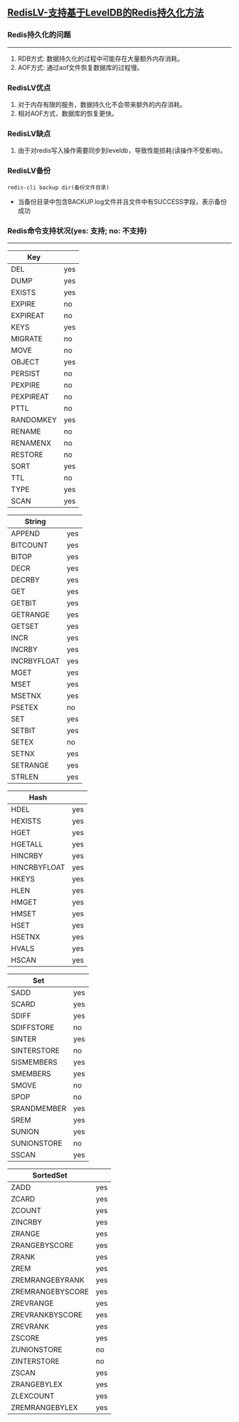[RedisLV-支持基于LevelDB的Redis持久化方法](https://github.com/ivanabc/RedisLV)
---

### Redis持久化的问题
---
1. RDB方式: 数据持久化的过程中可能存在大量额外内存消耗。
2. AOF方式: 通过aof文件恢复数据库的过程慢。

### RedisLV优点
1. 对于内存有限的服务，数据持久化不会带来额外的内存消耗。
2. 相对AOF方式，数据库的恢复更快。

### RedisLV缺点
1. 由于对redis写入操作需要同步到leveldb，导致性能损耗(读操作不受影响)。

### RedisLV备份
```
redis-cli backup dir(备份文件目录)
```
* 当备份目录中包含BACKUP.log文件并且文件中有SUCCESS字段，表示备份成功

### Redis命令支持状况(yes: 支持; no: 不支持)
---

| Key         |     |
|-------------|-----|
| DEL         | yes |
| DUMP        | yes |
| EXISTS      | yes |
| EXPIRE      | no  |
| EXPIREAT    | no  |
| KEYS        | yes |
| MIGRATE     | no  |
| MOVE        | no  |
| OBJECT      | yes |
| PERSIST     | no  |
| PEXPIRE     | no  |
| PEXPIREAT   | no  |
| PTTL        | no  |
| RANDOMKEY   | yes |
| RENAME      | no  |
| RENAMENX    | no  |
| RESTORE     | no  |
| SORT        | yes |
| TTL         | no  |
| TYPE        | yes |
| SCAN        | yes |

| String      |     |
|-------------|-----|
| APPEND      | yes | 
| BITCOUNT    | yes |
| BITOP       | yes |
| DECR        | yes |
| DECRBY      | yes |
| GET					| yes |
| GETBIT      | yes |
| GETRANGE    | yes |
| GETSET      | yes |
| INCR        | yes |
| INCRBY      | yes |
| INCRBYFLOAT | yes |
| MGET        | yes |
| MSET        | yes |
| MSETNX      | yes |
| PSETEX      | no  |
| SET         | yes |
| SETBIT      | yes |
| SETEX       | no  |
| SETNX       | yes |
| SETRANGE    | yes |
| STRLEN      | yes |

| Hash        |     |
|-------------|-----|
| HDEL        | yes | 
| HEXISTS     | yes |
| HGET        | yes |
| HGETALL     | yes |
| HINCRBY     | yes |
| HINCRBYFLOAT| yes |
| HKEYS       | yes |
| HLEN        | yes |
| HMGET       | yes |
| HMSET       | yes |
| HSET        | yes |
| HSETNX      | yes |
| HVALS       | yes |
| HSCAN       | yes |

| Set         |     |
|-------------|-----|
| SADD        | yes |
| SCARD       | yes |
| SDIFF       | yes |
| SDIFFSTORE  | no  |
| SINTER      | yes |
| SINTERSTORE | no  |
| SISMEMBERS  | yes |
| SMEMBERS    | yes |
| SMOVE       | no  |
| SPOP        | no  |
| SRANDMEMBER | yes |
| SREM        | yes |
| SUNION      | yes |
| SUNIONSTORE | no  |
| SSCAN       | yes |

| SortedSet       |     |
|-----------------|-----|
| ZADD            | yes |
| ZCARD           | yes |
| ZCOUNT          | yes |
| ZINCRBY         | yes |
| ZRANGE          | yes |
| ZRANGEBYSCORE   | yes |
| ZRANK           | yes |
| ZREM            | yes |
| ZREMRANGEBYRANK | yes |  
| ZREMRANGEBYSCORE| yes |
| ZREVRANGE       | yes |
| ZREVRANKBYSCORE | yes |
| ZREVRANK        | yes |
| ZSCORE          | yes |
| ZUNIONSTORE     | no  |
| ZINTERSTORE     | no  |
| ZSCAN           | yes |
| ZRANGEBYLEX     | yes |
| ZLEXCOUNT       | yes |
| ZREMRANGEBYLEX  | yes |  
